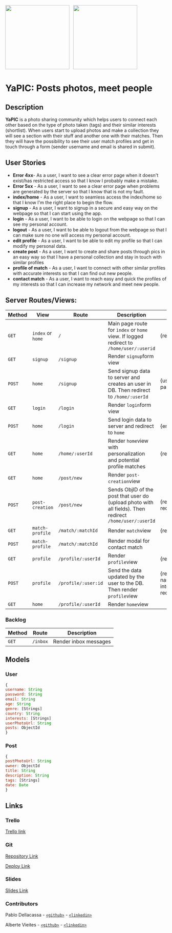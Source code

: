 <img src="https://user-images.githubusercontent.com/23629340/40541063-a07a0a8a-601a-11e8-91b5-2f13e4e6b441.png" width="200"/> &nbsp; <img src="https://i.ibb.co/txcgFGM/yapic.png" width="200"/>

# YaPIC: Posts photos, meet people

## Description

**YaPIC** is a photo sharing community which helps users to connect each other based on the type of photo taken (tags) and their similar interests (shortlist). When users start to upload photos and make a collection they will see a section with their stuff and another one with their matches. Then they will have the possibility to see their user match profiles and get in touch through a form (sender username and email is shared in submit).

## User Stories

- **Error 4xx**- As a user, I want to see a clear error page when it doesn't exist/has restricted access so that I know I probably make a mistake.
- **Error 5xx** -  As a user, I want to see a clear error page when problems are generated by the server so that I know that is not my fault.
- **index/home** - As a user, I want to seamless access the index/home so that I know I'm the right place to begin the flow.
- **signup** - As a user, I want to signup in a secure and easy way on the webpage so that I can start using the app.
- **login** - As a user, I want to be able to login on the webpage so that I can see my personal account.
- **logout** - As a user, I want to be able to logout from the webpage so that I can make sure no one will access my personal account.
- **edit profile** - As a user, I want to be able to edit my profile so that I can modify my personal data.
- **create post** - As a user, I want to create and share posts through pics in an easy way so that I have a personal collection and stay in touch with similar profiles
- **profile of match** - As a user, I want to connect with other similar profiles with accurate interests so that I can find out new people.
- **contact match** - As a user, I want to reach easy and quick the profiles of my interests so that I can increase my network and meet new people.

## Server Routes/Views:

|**Method**    |    **View**           |    **Route**     |   **Description**       |          **Request - Body**                     |
|--------------|-------------------|------------------------|-----------------------------------|---------------------|
|`GET`         |   `index` or `home`            |      `/`               | Main page route for `ìndex` or `home` view. If logged redirect to `/home/user/:userid`  |   {req.session.userID} |
|`GET`         | `signup`            |    `/signup`           | Render `signup`form view          |                     |
|`POST`        |  `home`           |    `/signup`           | Send signup data to server and creates an user in DB. Then redirect to `/home/:userId`                                   |          {username, email, password}           |
|`GET`         |  `login`           |      `/login`          | Render `login`form view           |                     |
|`POST`        |   `home`          |      `/login`          | Send login data to server and redirect to `home`     | {email, password}            |
|`GET`         |   `home`          |      `/home/:userId`           | Render `home`view with personalization and potential profile matches                | {req.session.userID}    |
|`GET`        |    `home`         |      `/post/new`     | Render `post-creation`view  |  |
|`POST`        |    `post-creation`         |      `/post/new`     | Sends ObjID of the post that user do (upload photo with all fields). Then redirect `/home/user/:userId`   | {req.session.userID, req.file.path} |
|`GET`        |     `match-profile`          |      `/match/:matchId`    | Render `match`view   | {req.session.matchID} |
|`POST`        |     `match-profile`          |      `/match/:matchId`    | Render modal for contact match   |  |
|`GET`         |     `profile`        |      `/profile/:userId`        | Render `profile`view             | {req.session.userID                    |
|`POST`        |    `profile`         |      `/profile/:user:id` | Send the data updated by the user to the DB. Then render `profile`view  | {req.session.userID, name, age, genre, interests, country, req.file.path}  |
|`GET`        |    `home`         |      `/profile/:userId` | Render `home`view  |   |

### Backlog
| Method | Route | Description |
|--------|-------|-------------|
| `GET` | `/inbox` | Render inbox messages|

## Models

### User

```javascript
{
username: String
password: String
email: String
age: String
genre: [Strings]
country: String
interests: [Strings]
userPhotoUrl: String
posts: ObjectId 
}
```
### Post

```javascript
{
postPhotoUrl: String
owner: ObjectId 
title: String
description: String
tags: [Strings]
date: Date
}
```
## Links

### Trello

[Trello link](https://trello.com/b/Yj5pkX4s/project-2-dellacassa-veites)

### Git

[Repository Link](https://github.com/StickFamiliy/yapic)

[Deploy Link](https://poketradeih.herokuapp.com/)

### Slides

[Slides Link](https://slides.com/pablodellacassa/minimal/fullscreen)

### Contributors

Pablo Dellacassa - [`<github>`](https://github.com/pablodellacassa) - [`<linkedin>`](https://www.linkedin.com/in/pablodellacassa)

Alberte Vieites - [`<github>`](https://github.com/albertevieites) - [`<linkedin>`](https://www.linkedin.com/in/albertevieites/)


